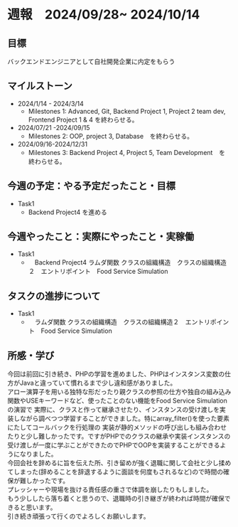 # 週報　2024/09/28~ 2024/10/14
## 目標   
バックエンドエンジニアとして自社開発企業に内定をもらう

## マイルストーン
- 2024/1/14 - 2024/3/14
  - Milestones 1: Advanced, Git, Backend Project 1, Project 2 team dev, Frontend Project 1 & 4 を終わらせる。
- 2024/07/21 -2024/09/15
  - Milestones 2: OOP, project 3, Database　を終わらせる。
- 2024/09/16-2024/12/31
  - Milestones 3: Backend Project 4, Project 5, Team Development　を終わらせる。
   
## 今週の予定：やる予定だったこと・目標
  - Task1
    - Backend Project4 を進める
    
## 今週やったこと：実際にやったこと・実稼働
- Task1
  - 　Backend Project4 ラムダ関数 クラスの組織構造　クラスの組織構造２　エントリポイント　Food Service Simulation
## タスクの進捗について
- Task1
  - 　ラムダ関数 クラスの組織構造　クラスの組織構造２　エントリポイント　Food Service Simulation
    
## 所感・学び　　
今回は前回に引き続き、PHPの学習を進めました、PHPはインスタンス変数の仕方がJavaと違っていて慣れるまで少し違和感がありました。  
アロー演算子を用いる独特な形だったり親クラスの参照の仕方や独自の組み込み関数やUSEキーワードなど、使ったことのない機能をFood Service Simulationの演習で
実際に、クラスと作って継承させたり、インスタンスの受け渡しを実装しながら調べつつ学習することができました。特にarray_filter()を使った要素にたしてコールバックを行処理の
実装が静的メソッドの呼び出しも組み合わせたりと少し難しかったです。ですがPHPでのクラスの継承や実装インスタンスの受け渡しが一度に学ぶことができたのでPHPでOOPを実装することができるようになりました。  
今回会社を辞めるに旨を伝えた所、引き留めが強く退職に関して会社と少し揉めてしまった(辞めることを辞退するように面談を何度もされるなど)ので時間の確保が難しかったです。  
プレッシャーや現場を抜ける責任感の重さで体調を崩したりもしました。  
もう少ししたら落ち着くと思うので、退職時の引き継ぎが終われば時間が確保できると思います。  
引き続き頑張って行くのでよろしくお願いします。
